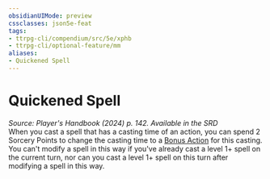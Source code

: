 ```yaml
---
obsidianUIMode: preview
cssclasses: json5e-feat
tags:
- ttrpg-cli/compendium/src/5e/xphb
- ttrpg-cli/optional-feature/mm
aliases:
- Quickened Spell
---
```

# Quickened Spell
*Source: Player's Handbook (2024) p. 142. Available in the <span title='Systems Reference Document (5.2)'>SRD</span>*  
When you cast a spell that has a casting time of an action, you can spend 2 Sorcery Points to change the casting time to a [Bonus Action](Інструменти%20ДМ/CLI/rules/variant-rules/bonus-action-xphb.md) for this casting. You can't modify a spell in this way if you've already cast a level 1+ spell on the current turn, nor can you cast a level 1+ spell on this turn after modifying a spell in this way.
